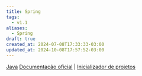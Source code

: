 ```yaml
---
title: Spring
tags:
  - v1.1
aliases:
  - Spring
draft: true
created_at: 2024-07-08T17:33:33-03:00
updated_at: 2024-10-08T17:57:52-03:00
---
```


[Java](Linguagem_Java.md)
[Documentação oficial](https://spring.io/) | [Inicializador de projetos](https://start.spring.io/)

